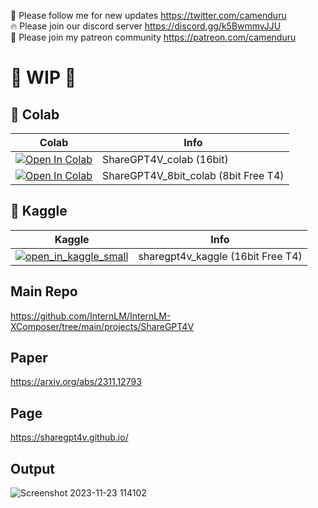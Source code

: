 🐣 Please follow me for new updates https://twitter.com/camenduru <br />
🔥 Please join our discord server https://discord.gg/k5BwmmvJJU <br />
🥳 Please join my patreon community https://patreon.com/camenduru <br />

# 🚦 WIP 🚦

## 🦒 Colab

| Colab | Info
| --- | --- |
[![Open In Colab](https://colab.research.google.com/assets/colab-badge.svg)](https://colab.research.google.com/github/camenduru/ShareGPT4V-colab/blob/main/ShareGPT4V_colab.ipynb) | ShareGPT4V_colab (16bit)
[![Open In Colab](https://colab.research.google.com/assets/colab-badge.svg)](https://colab.research.google.com/github/camenduru/ShareGPT4V-colab/blob/main/ShareGPT4V_colab.ipynb) | ShareGPT4V_8bit_colab (8bit Free T4)

## 🦆 Kaggle

| Kaggle | Info
| --- | --- |
[![open_in_kaggle_small](https://user-images.githubusercontent.com/54370274/228924833-17316feb-d0fe-4249-90ba-682930ba11e5.svg)](https://kaggle.com/camenduru/sharegpt4v) | sharegpt4v_kaggle (16bit Free T4)

## Main Repo
https://github.com/InternLM/InternLM-XComposer/tree/main/projects/ShareGPT4V

## Paper
https://arxiv.org/abs/2311.12793

## Page
https://sharegpt4v.github.io/

## Output
![Screenshot 2023-11-23 114102](https://github.com/camenduru/ShareGPT4V-colab/assets/54370274/3acfa3c6-19c2-40dd-9252-f807c0a08a16)

